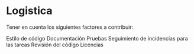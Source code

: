 # Logistica
Tener en cuenta los siguientes factores a contribuir:

Estilo de código
Documentación
Pruebas
Seguimiento de incidencias para las tareas
Revisión del código
Licencias
